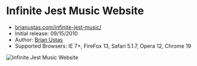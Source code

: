 # Infinite Jest Music Website

- [brianustas.com/infinite-jest-music/](http://brianustas.com/infinite-jest-music/)
- Initial release: 09/15/2010
- Author: [Brian Ustas](http://brianustas.com)
- Supported Browsers: IE 7+, FireFox 13, Safari 5.1.7, Opera 12, Chrome 19

![Infinite Jest Music Website](https://raw.githubusercontent.com/ustasb/infinite_jest_music/master/screenshot.png)
